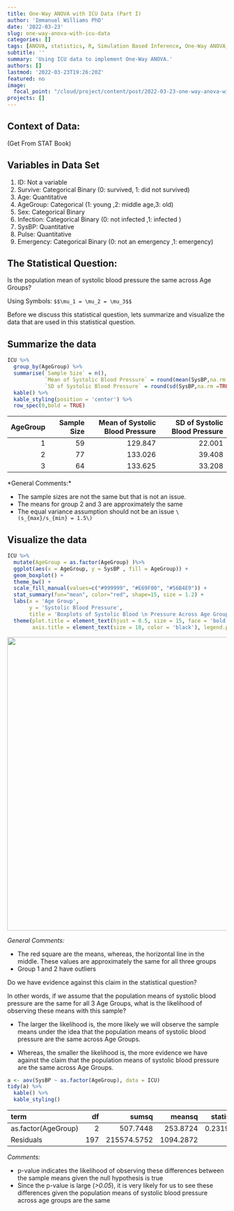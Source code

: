 ```yaml
---
title: One-Way ANOVA with ICU Data (Part I)
author: 'Immanuel Williams PhD'
date: '2022-03-23'
slug: one-way-anova-with-icu-data
categories: []
tags: [ANOVA, statistics, R, Simulation Based Inference, One-Way ANOVA,]
subtitle: ''
summary: 'Using ICU data to implement One-Way ANOVA.'
authors: []
lastmod: '2022-03-23T19:26:20Z'
featured: no
image:
  focal_point: "/cloud/project/content/post/2022-03-23-one-way-anova-with-icu-data/boxplots_icu.png"
projects: []
---
```

<script src="{{< blogdown/postref >}}index_files/kePrint/kePrint.js"></script>
<link href="{{< blogdown/postref >}}index_files/lightable/lightable.css" rel="stylesheet" />
<script src="{{< blogdown/postref >}}index_files/kePrint/kePrint.js"></script>
<link href="{{< blogdown/postref >}}index_files/lightable/lightable.css" rel="stylesheet" />




## Context of Data:
(Get From STAT Book)

## Variables in Data Set

1. ID: Not a variable
2. Survive: Categorical Binary (0: survived, 1: did not survived)
3. Age: Quantitative
4. AgeGroup: Categorical (1: young ,2: middle age,3: old)
5. Sex: Categorical Binary
6. Infection: Categorical Binary (0: not infected ,1: infected )
7. SysBP: Quantitative
8. Pulse: Quantitative
9. Emergency: Categorical Binary (0: not an emergency ,1: emergency)

## The Statistical Question: 

Is the population mean of systolic blood pressure the same across Age Groups?

Using Symbols:
`$$\mu_1 = \mu_2 = \mu_3$$`

Before we discuss this statistical question, lets summarize and visualize the data that are used in this statistical question.

## Summarize the data

```r
ICU %>% 
  group_by(AgeGroup) %>% 
  summarise(`Sample Size` = n(),
            `Mean of Systolic Blood Pressure` = round(mean(SysBP,na.rm =TRUE),3),
            `SD of Systolic Blood Pressure` = round(sd(SysBP,na.rm =TRUE),3)) %>% 
  kable() %>% 
  kable_styling(position = 'center') %>% 
  row_spec(0,bold = TRUE)
```

<table class="table" style="margin-left: auto; margin-right: auto;">
 <thead>
  <tr>
   <th style="text-align:right;font-weight: bold;"> AgeGroup </th>
   <th style="text-align:right;font-weight: bold;"> Sample Size </th>
   <th style="text-align:right;font-weight: bold;"> Mean of Systolic Blood Pressure </th>
   <th style="text-align:right;font-weight: bold;"> SD of Systolic Blood Pressure </th>
  </tr>
 </thead>
<tbody>
  <tr>
   <td style="text-align:right;"> 1 </td>
   <td style="text-align:right;"> 59 </td>
   <td style="text-align:right;"> 129.847 </td>
   <td style="text-align:right;"> 22.001 </td>
  </tr>
  <tr>
   <td style="text-align:right;"> 2 </td>
   <td style="text-align:right;"> 77 </td>
   <td style="text-align:right;"> 133.026 </td>
   <td style="text-align:right;"> 39.408 </td>
  </tr>
  <tr>
   <td style="text-align:right;"> 3 </td>
   <td style="text-align:right;"> 64 </td>
   <td style="text-align:right;"> 133.625 </td>
   <td style="text-align:right;"> 33.208 </td>
  </tr>
</tbody>
</table>
*General Comments:*

- The sample sizes are not the same but that is not an issue.
- The means for group 2 and 3 are approximately the same
- The equal variance assumption should not be an issue `\(s_{max}/s_{min} = 1.5\)`


## Visualize the data

```r
ICU %>% 
  mutate(AgeGroup = as.factor(AgeGroup) )%>% 
  ggplot(aes(x = AgeGroup, y = SysBP , fill = AgeGroup)) +
  geom_boxplot() +
  theme_bw() + 
  scale_fill_manual(values=c("#999999", "#E69F00", "#56B4E9")) +
  stat_summary(fun="mean", color="red", shape=15, size = 1.2) +
  labs(x = 'Age Group', 
       y = 'Systolic Blood Pressure', 
       title = 'Boxplots of Systolic Blood \n Pressure Across Age Groups') +
  theme(plot.title = element_text(hjust = 0.5, size = 15, face = 'bold'),
        axis.title = element_text(size = 10, color = 'black'), legend.position = 'NONE') 
```

<img src="{{< blogdown/postref >}}index_files/figure-html/unnamed-chunk-3-1.png" width="672" />

*General Comments:*

- The red square are the means, whereas, the horizontal line in the middle. These values are approximately the same for all three groups
- Group 1 and 2 have outliers



Do we have evidence against this claim in the statistical question? 

In other words, if we assume that the population means of systolic blood pressure are the same for all 3 Age Groups, what is the likelihood of observing these means with this sample?

- The larger the likelihood is, the more likely we will observe the sample means under the idea that the population means of systolic blood pressure are the same across Age Groups.

- Whereas, the smaller the likelihood is, the more evidence we have against the claim that the population means of systolic blood pressure are the same across Age Groups. 




```r
a <- aov(SysBP ~ as.factor(AgeGroup), data = ICU)
tidy(a) %>% 
  kable() %>% 
  kable_styling()
```

<table class="table" style="margin-left: auto; margin-right: auto;">
 <thead>
  <tr>
   <th style="text-align:left;"> term </th>
   <th style="text-align:right;"> df </th>
   <th style="text-align:right;"> sumsq </th>
   <th style="text-align:right;"> meansq </th>
   <th style="text-align:right;"> statistic </th>
   <th style="text-align:right;"> p.value </th>
  </tr>
 </thead>
<tbody>
  <tr>
   <td style="text-align:left;"> as.factor(AgeGroup) </td>
   <td style="text-align:right;"> 2 </td>
   <td style="text-align:right;"> 507.7448 </td>
   <td style="text-align:right;"> 253.8724 </td>
   <td style="text-align:right;"> 0.231998 </td>
   <td style="text-align:right;"> 0.7931641 </td>
  </tr>
  <tr>
   <td style="text-align:left;"> Residuals </td>
   <td style="text-align:right;"> 197 </td>
   <td style="text-align:right;"> 215574.5752 </td>
   <td style="text-align:right;"> 1094.2872 </td>
   <td style="text-align:right;"> NA </td>
   <td style="text-align:right;"> NA </td>
  </tr>
</tbody>
</table>


*Comments:*

- p-value indicates the likelihood of observing these differences between the sample means given the null hypothesis is true
- Since the p-value is large (*>0.05*), it is very likely for us to see these differences given the population means of systolic blood pressure across age groups are the same

<!-- Q1. What are the ages within each age group? Answer this question using programming -->
